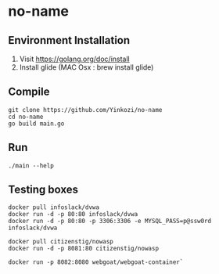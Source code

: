 # no-name

## Environment Installation
1. Visit https://golang.org/doc/install
2. Install glide (MAC Osx : brew install glide)

## Compile
```
git clone https://github.com/Yinkozi/no-name
cd no-name
go build main.go
```

## Run
```
./main --help
```

## Testing boxes
```
docker pull infoslack/dvwa
docker run -d -p 80:80 infoslack/dvwa
docker run -d -p 80:80 -p 3306:3306 -e MYSQL_PASS=p@ssw0rd infoslack/dvwa
```  
```
docker pull citizenstig/nowasp
docker run -d -p 8081:80 citizenstig/nowasp
```
```
docker run -p 8082:8080 webgoat/webgoat-container`
```